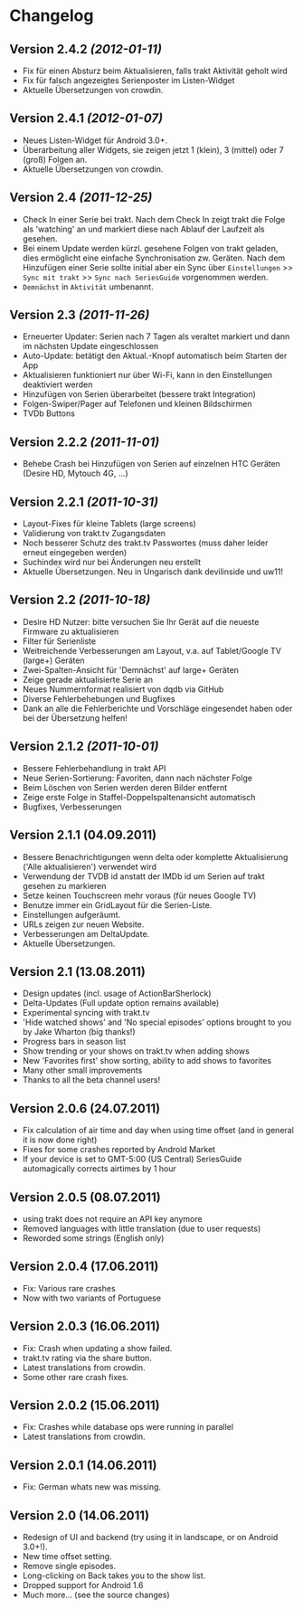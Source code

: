 Changelog
=========

Version 2.4.2 *(2012-01-11)*
-------------------------------

* Fix für einen Absturz beim Aktualisieren, falls trakt Aktivität geholt wird
* Fix für falsch angezeigtes Serienposter im Listen-Widget
* Aktuelle Übersetzungen von crowdin.

Version 2.4.1 *(2012-01-07)*
-------------------------------

* Neues Listen-Widget für Android 3.0+.
* Überarbeitung aller Widgets, sie zeigen jetzt 1 (klein), 3 (mittel) oder 7 (groß) Folgen an.
* Aktuelle Übersetzungen von crowdin.

Version 2.4 *(2011-12-25)*
--------------------------------

* Check In einer Serie bei trakt. Nach dem Check In zeigt trakt die Folge als 'watching' an und markiert diese nach Ablauf der Laufzeit als gesehen.
* Bei einem Update werden kürzl. gesehene Folgen von trakt geladen, dies ermöglicht eine einfache Synchronisation zw. Geräten. Nach dem Hinzufügen einer Serie sollte initial aber ein Sync über `Einstellungen` >> `Sync mit trakt` >> `Sync nach SeriesGuide` vorgenommen werden.
* `Demnächst` in `Aktivität` umbenannt.

Version 2.3 *(2011-11-26)*
--------------------------------

* Erneuerter Updater: Serien nach 7 Tagen als veraltet markiert und dann im nächsten Update eingeschlossen
* Auto-Update: betätigt den Aktual.-Knopf automatisch beim Starten der App
* Aktualisieren funktioniert nur über Wi-Fi, kann in den Einstellungen deaktiviert werden
* Hinzufügen von Serien überarbeitet (bessere trakt Integration)
* Folgen-Swiper/Pager auf Telefonen und kleinen Bildschirmen
* TVDb Buttons

Version 2.2.2 *(2011-11-01)*
--------------------------------

* Behebe Crash bei Hinzufügen von Serien auf einzelnen HTC Geräten (Desire HD, Mytouch 4G, ...)

Version 2.2.1 *(2011-10-31)*
--------------------------------

* Layout-Fixes für kleine Tablets (large screens)
* Validierung von trakt.tv Zugangsdaten
* Noch besserer Schutz des trakt.tv Passwortes (muss daher leider erneut eingegeben werden)
* Suchindex wird nur bei Änderungen neu erstellt
* Aktuelle Übersetzungen. Neu in Ungarisch dank devilinside und uw11!

Version 2.2 *(2011-10-18)*
--------------------------------

* Desire HD Nutzer: bitte versuchen Sie Ihr Gerät auf die neueste Firmware zu aktualisieren
* Filter für Serienliste
* Weitreichende Verbesserungen am Layout, v.a. auf Tablet/Google TV (large+) Geräten
* Zwei-Spalten-Ansicht für 'Demnächst' auf large+ Geräten
* Zeige gerade aktualisierte Serie an
* Neues Nummernformat realisiert von dqdb via GitHub
* Diverse Fehlerbehebungen und Bugfixes
* Dank an alle die Fehlerberichte und Vorschläge eingesendet haben oder bei der Übersetzung helfen!

Version 2.1.2 *(2011-10-01)*
--------------------------------

* Bessere Fehlerbehandlung in trakt API
* Neue Serien-Sortierung: Favoriten, dann nach nächster Folge
* Beim Löschen von Serien werden deren Bilder entfernt
* Zeige erste Folge in Staffel-Doppelspaltenansicht automatisch
* Bugfixes, Verbesserungen

Version 2.1.1 (04.09.2011)
------------------------

* Bessere Benachrichtigungen wenn delta oder komplette Aktualisierung ('Alle aktualisieren') verwendet wird
* Verwendung der TVDB id anstatt der IMDb id um Serien auf trakt gesehen zu markieren
* Setze keinen Touchscreen mehr voraus (für neues Google TV)
* Benutze immer ein GridLayout für die Serien-Liste.
* Einstellungen aufgeräumt.
* URLs zeigen zur neuen Website.
* Verbesserungen am DeltaUpdate.
* Aktuelle Übersetzungen.

Version 2.1 (13.08.2011)
------------------------

* Design updates (incl. usage of ActionBarSherlock)
* Delta-Updates (Full update option remains available)
* Experimental syncing with trakt.tv
* 'Hide watched shows' and 'No special episodes' options brought to you by Jake Wharton (big thanks!)
* Progress bars in season list
* Show trending or your shows on trakt.tv when adding shows
* New 'Favorites first' show sorting, ability to add shows to favorites
* Many other small improvements
* Thanks to all the beta channel users!


Version 2.0.6 (24.07.2011)
--------------------------------

* Fix calculation of air time and day when using time offset (and in general it is now done right)
* Fixes for some crashes reported by Android Market
* If your device is set to GMT-5:00 (US Central) SeriesGuide automagically corrects airtimes by 1 hour


Version 2.0.5 (08.07.2011)
--------------------------------

* using trakt does not require an API key anymore
* Removed languages with little translation (due to user requests)
* Reworded some strings (English only)


Version 2.0.4 (17.06.2011)
--------------------------------

* Fix: Various rare crashes
* Now with two variants of Portuguese


Version 2.0.3 (16.06.2011)
--------------------------------

* Fix: Crash when updating a show failed.
* trakt.tv rating via the share button.
* Latest translations from crowdin.
* Some other rare crash fixes.


Version 2.0.2 (15.06.2011)
--------------------------------

* Fix: Crashes while database ops were running in parallel
* Latest translations from crowdin.


Version 2.0.1 (14.06.2011)
--------------------------------

* Fix: German whats new was missing.


Version 2.0 (14.06.2011)
--------------------------------

* Redesign of UI and backend (try using it in landscape, or on Android 3.0+!).
* New time offset setting.
* Remove single episodes.
* Long-clicking on Back takes you to the show list.
* Dropped support for Android 1.6
* Much more... (see the source changes)

